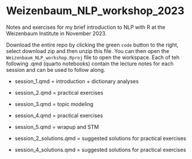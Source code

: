 # Weizenbaum_NLP_workshop_2023

Notes and exercises for my brief introduction to NLP with R at the Weizenbaum Institute in November 2023.

Download the entire repo by clicking the green `code` button to the right, select download zip and then unzip this file. You can then open the `Weizenbaum_NLP_workshop.Rproj` file to open the workspace. Each of teh following .qmd (quarto notebooks) contain the lecture notes for each session and can be used to follow along.

- session_1.qmd = introduction + dictionary analyses
- session_2.qmd = practical exercises
- session_3.qmd = topic modeling
- session_4.qmd = practical exercises
- session_5.qmd = wrapup and STM

- session_2_solutions.qmd = suggested solutions for practical exercises
- session_4_solutions.qmd = suggested solutions for practical exercises
